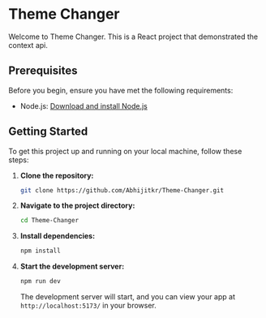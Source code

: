 # Theme Changer

Welcome to Theme Changer. This is a React project that demonstrated the context api.

## Prerequisites

Before you begin, ensure you have met the following requirements:

- Node.js: [Download and install Node.js](https://nodejs.org/)

## Getting Started

To get this project up and running on your local machine, follow these steps:

1. **Clone the repository:**

   ```bash
   git clone https://github.com/Abhijitkr/Theme-Changer.git
   ```

2. **Navigate to the project directory:**

   ```bash
   cd Theme-Changer
   ```

3. **Install dependencies:**

   ```bash
   npm install
   ```

4. **Start the development server:**

   ```bash
   npm run dev
   ```

   The development server will start, and you can view your app at `http://localhost:5173/` in your browser.
